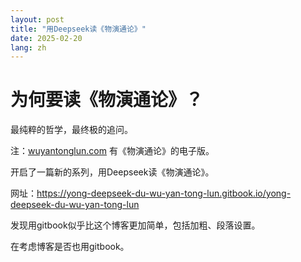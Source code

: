 ```yaml
---
layout: post
title: "用Deepseek读《物演通论》"
date: 2025-02-20
lang: zh
---
```


# 为何要读《物演通论》？

最纯粹的哲学，最终极的追问。

注：<a href="https://wuyantonglun.com/">wuyantonglun.com</a> 有《物演通论》的电子版。

开启了一篇新的系列，用Deepseek读《物演通论》。

网址：https://yong-deepseek-du-wu-yan-tong-lun.gitbook.io/yong-deepseek-du-wu-yan-tong-lun

发现用gitbook似乎比这个博客更加简单，包括加粗、段落设置。

在考虑博客是否也用gitbook。

